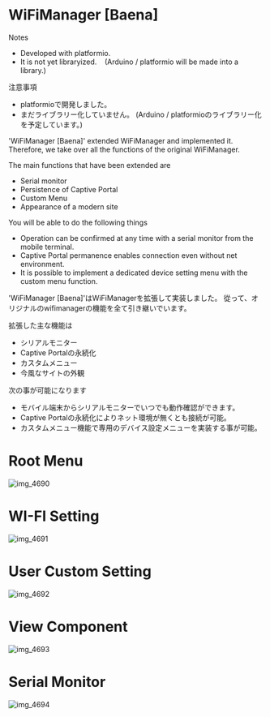 # WiFiManager [Baena]

Notes
- Developed with platformio.
- It is not yet libraryized.
   (Arduino / platformio will be made into a library.)

注意事項
- platformioで開発しました。
- まだライブラリー化していません。
  (Arduino / platformioのライブラリー化を予定しています。)


'WiFiManager [Baena]' extended WiFiManager and implemented it.
Therefore, we take over all the functions of the original WiFiManager.

The main functions that have been extended are
- Serial monitor
- Persistence of Captive Portal
- Custom Menu
- Appearance of a modern site

You will be able to do the following things
- Operation can be confirmed at any time with a serial monitor from the mobile terminal.
- Captive Portal permanence enables connection even without net environment.
- It is possible to implement a dedicated device setting menu with the custom menu function.

'WiFiManager [Baena]'はWiFiManagerを拡張して実装しました。
從って、オリジナルのwifimanagerの機能を全て引き継いでいます。

拡張した主な機能は
- シリアルモニター
- Captive Portalの永続化
- カスタムメニュー
- 今風なサイトの外観

次の事が可能になります
- モバイル端末からシリアルモニターでいつでも動作確認ができます。
- Captive Portalの永続化によりネット環境が無くとも接続が可能。
- カスタムメニュー機能で専用のデバイス設定メニューを実装する事が可能。

# Root Menu
![img_4690](https://user-images.githubusercontent.com/29502509/36084222-928e1e8c-0ffe-11e8-9a73-7ce9b654f5d6.JPG)

# WI-FI Setting
![img_4691](https://user-images.githubusercontent.com/29502509/36084225-98abb02c-0ffe-11e8-8849-1599712cd105.JPG)

# User Custom Setting
![img_4692](https://user-images.githubusercontent.com/29502509/36084229-a25d04fe-0ffe-11e8-85bc-ecb079577fb5.JPG)

# View Component
![img_4693](https://user-images.githubusercontent.com/29502509/36084240-b39b76a6-0ffe-11e8-92d1-56debb7d90c1.JPG)

# Serial Monitor
![img_4694](https://user-images.githubusercontent.com/29502509/36084244-bc1032ae-0ffe-11e8-976b-75960c724199.JPG)
